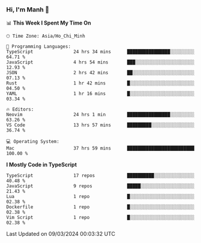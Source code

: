 ### Hi, I'm Manh 👋

<!--START_SECTION:waka-->
📊 **This Week I Spent My Time On** 

```text
🕑︎ Time Zone: Asia/Ho_Chi_Minh

💬 Programming Languages: 
TypeScript               24 hrs 34 mins      ████████████████░░░░░░░░░   64.71 % 
JavaScript               4 hrs 54 mins       ███░░░░░░░░░░░░░░░░░░░░░░   12.93 % 
JSON                     2 hrs 42 mins       ██░░░░░░░░░░░░░░░░░░░░░░░   07.13 % 
Rust                     1 hr 42 mins        █░░░░░░░░░░░░░░░░░░░░░░░░   04.50 % 
YAML                     1 hr 16 mins        █░░░░░░░░░░░░░░░░░░░░░░░░   03.34 % 

🔥 Editors: 
Neovim                   24 hrs 1 min        ████████████████░░░░░░░░░   63.26 % 
VS Code                  13 hrs 57 mins      █████████░░░░░░░░░░░░░░░░   36.74 % 

💻 Operating System: 
Mac                      37 hrs 59 mins      █████████████████████████   100.00 % 
```

**I Mostly Code in TypeScript** 

```text
TypeScript               17 repos            ██████████░░░░░░░░░░░░░░░   40.48 % 
JavaScript               9 repos             █████░░░░░░░░░░░░░░░░░░░░   21.43 % 
Lua                      1 repo              █░░░░░░░░░░░░░░░░░░░░░░░░   02.38 % 
Dockerfile               1 repo              █░░░░░░░░░░░░░░░░░░░░░░░░   02.38 % 
Vim Script               1 repo              █░░░░░░░░░░░░░░░░░░░░░░░░   02.38 % 
```




 Last Updated on 09/03/2024 00:03:32 UTC
<!--END_SECTION:waka-->
